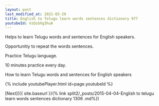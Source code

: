 ```yaml
---
layout: post
last_modified_at: 2021-03-29
title: English to Telugu learn words sentences dictionary 977 
youtubeId: VzQsbXg3huA
---
```

 
 
Helps to learn Telugu words and sentences for English speakers.

Opportunitiy to repeat the words sentences. 

Practice Telugu language. 
 
10 minutes practice every day. 
 
How to learn Telugu words and sentences for English speakers 
 
{% include youtubePlayer.html id=page.youtubeId %}
 
 
[Next]({{ site.baseurl }}{% link  split2/_posts/2015-04-04-English to telugu learn words sentences dictionary 1306 .md%})
 
